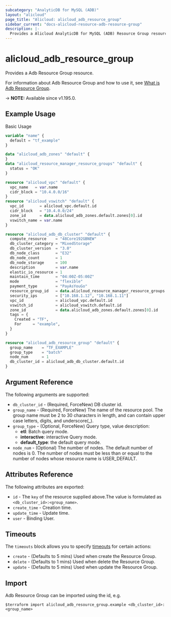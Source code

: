 ```yaml
---
subcategory: "AnalyticDB for MySQL (ADB)"
layout: "alicloud"
page_title: "Alicloud: alicloud_adb_resource_group"
sidebar_current: "docs-alicloud-resource-adb-resource-group"
description: |-
  Provides a Alicloud AnalyticDB for MySQL (ADB) Resource Group resource.
---
```


# alicloud_adb_resource_group

Provides a Adb Resource Group resource.

For information about Adb Resource Group and how to use it, see [What is Adb Resource Group](https://www.alibabacloud.com/help/en/analyticdb-for-mysql/latest/api-doc-adb-2019-03-15-api-doc-createdbresourcegroup).

-> **NOTE:** Available since v1.195.0.

## Example Usage

Basic Usage

```terraform
variable "name" {
  default = "tf_example"
}

data "alicloud_adb_zones" "default" {
}
data "alicloud_resource_manager_resource_groups" "default" {
  status = "OK"
}

resource "alicloud_vpc" "default" {
  vpc_name   = var.name
  cidr_block = "10.4.0.0/16"
}
resource "alicloud_vswitch" "default" {
  vpc_id       = alicloud_vpc.default.id
  cidr_block   = "10.4.0.0/24"
  zone_id      = data.alicloud_adb_zones.default.zones[0].id
  vswitch_name = var.name
}

resource "alicloud_adb_db_cluster" "default" {
  compute_resource    = "48Core192GBNEW"
  db_cluster_category = "MixedStorage"
  db_cluster_version  = "3.0"
  db_node_class       = "E32"
  db_node_count       = 1
  db_node_storage     = 100
  description         = var.name
  elastic_io_resource = 1
  maintain_time       = "04:00Z-05:00Z"
  mode                = "flexible"
  payment_type        = "PayAsYouGo"
  resource_group_id   = data.alicloud_resource_manager_resource_groups.default.ids.0
  security_ips        = ["10.168.1.12", "10.168.1.11"]
  vpc_id              = alicloud_vpc.default.id
  vswitch_id          = alicloud_vswitch.default.id
  zone_id             = data.alicloud_adb_zones.default.zones[0].id
  tags = {
    Created = "TF",
    For     = "example",
  }
}

resource "alicloud_adb_resource_group" "default" {
  group_name    = "TF_EXAMPLE"
  group_type    = "batch"
  node_num      = 1
  db_cluster_id = alicloud_adb_db_cluster.default.id
}
```

## Argument Reference

The following arguments are supported:
* `db_cluster_id` - (Required, ForceNew) DB cluster id.
* `group_name` - (Required, ForceNew) The name of the resource pool. The group name must be 2 to 30 characters in length, and can contain upper case letters, digits, and underscore(_).
* `group_type` - (Optional, ForceNew) Query type, value description:
  * **etl**: Batch query mode.
  * **interactive**: interactive Query mode.
  * **default_type**: the default query mode.
* `node_num` - (Optional) The number of nodes. The default number of nodes is 0. The number of nodes must be less than or equal to the number of nodes whose resource name is USER_DEFAULT.


## Attributes Reference

The following attributes are exported:
* `id` - The `key` of the resource supplied above.The value is formulated as `<db_cluster_id>:<group_name>`.
* `create_time` - Creation time.
* `update_time` - Update time.
* `user` - Binding User.

## Timeouts

The `timeouts` block allows you to specify [timeouts](https://www.terraform.io/docs/configuration-0-11/resources.html#timeouts) for certain actions:
* `create` - (Defaults to 5 mins) Used when create the Resource Group.
* `delete` - (Defaults to 1 mins) Used when delete the Resource Group.
* `update` - (Defaults to 5 mins) Used when update the Resource Group.

## Import

Adb Resource Group can be imported using the id, e.g.

```shell
$terraform import alicloud_adb_resource_group.example <db_cluster_id>:<group_name>
```